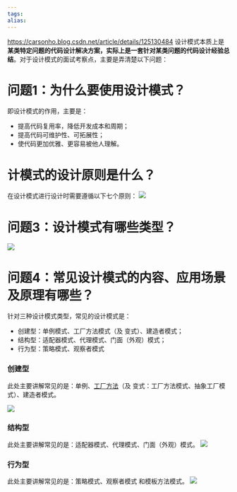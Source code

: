 ```yaml
---
tags: 
alias:
---
```

https://carsonho.blog.csdn.net/article/details/125130484
设计模式本质上是**某类特定问题的代码设计解决方案，实际上是一套针对某类问题的代码设计经验总结**。对于设计模式的面试考察点，主要是弄清楚以下问题：
# 问题1：为什么要使用设计模式？

即设计模式的作用，主要是：

-   提高代码复用率，降低开发成本和周期；
-   提高代码可维护性、可拓展性；
-   使代码更加优雅、更容易被他人理解。

# 计模式的设计原则是什么？

在设计模式进行设计时需要遵循以下七个原则：
![](https://img-blog.csdnimg.cn/img_convert/e2442186d3b50f9075eb3416aef7cbbb.png)

# 问题3：设计模式有哪些类型？
![](https://img-blog.csdnimg.cn/img_convert/2f30f68cea07945318534316dbeb96d9.png)


# 问题4：常见设计模式的内容、应用场景及原理有哪些？

针对三种设计模式类型，常见的设计模式是：

-   创建型：单例模式、工厂方法模式（及 变式）、建造者模式；
-   结构型：适配器模式、代理模式、门面（外观）模式；
-   行为型：策略模式、观察者模式

### 创建型

此处主要讲解常见的是：单例、[工厂方法](https://so.csdn.net/so/search?q=%E5%B7%A5%E5%8E%82%E6%96%B9%E6%B3%95&spm=1001.2101.3001.7020)（及 变式：工厂方法模式、抽象工厂模式）、建造者模式。

![](https://img-blog.csdnimg.cn/img_convert/63a1bbafc543089b3a36d3ee4bdd58cf.png)


### 结构型

此处主要讲解常见的是：适配器模式、代理模式、门面（外观）模式。
![](https://img-blog.csdnimg.cn/img_convert/00037f1055bc166150f3b9a0bfa57d95.png)
### 行为型

此处主要讲解常见的是：策略模式、观察者模式 和模板方法模式。
![](https://img-blog.csdnimg.cn/img_convert/4e256d2bda8f8bb4ff0795eebca3f3fc.png)











